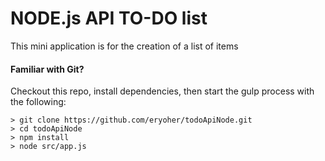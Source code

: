 # NODE.js API TO-DO list

This mini application is for the creation of a list of items

#### Familiar with Git?
Checkout this repo, install dependencies, then start the gulp process with the following:

```
> git clone https://github.com/eryoher/todoApiNode.git
> cd todoApiNode
> npm install
> node src/app.js
```
